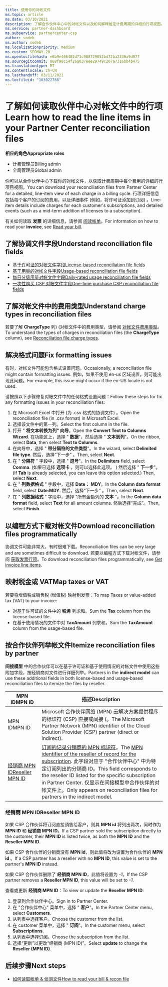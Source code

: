 ```yaml
---
title: 使用你的对帐文件
ms.topic: article
ms.date: 03/10/2021
description: 了解合作伙伴中心中的对帐文件以及如何解释给定计费周期的详细的行项视图。
ms.service: partner-dashboard
ms.subservice: partnercenter-csp
author: sodeb
ms.author: sodeb
ms.localizationpriority: medium
ms.custom: SEOMAY.20
ms.openlocfilehash: e6b9e466402d71c988729052bd72ba2346a9d977
ms.sourcegitcommit: 868f90c54f26a037eee29749c207a7316bb4b475
ms.translationtype: MT
ms.contentlocale: zh-CN
ms.lasthandoff: 03/11/2021
ms.locfileid: "103022768"
---
```

# <a name="learn-how-to-read-the-line-items-in-your-partner-center-reconciliation-files"></a><span data-ttu-id="09016-103">了解如何读取伙伴中心对帐文件中的行项</span><span class="sxs-lookup"><span data-stu-id="09016-103">Learn how to read the line items in your Partner Center reconciliation files</span></span>

<span data-ttu-id="09016-104">**相应的角色**</span><span class="sxs-lookup"><span data-stu-id="09016-104">**Appropriate roles**</span></span>

- <span data-ttu-id="09016-105">计费管理员</span><span class="sxs-lookup"><span data-stu-id="09016-105">Billing admin</span></span>
- <span data-ttu-id="09016-106">全局管理员</span><span class="sxs-lookup"><span data-stu-id="09016-106">Global admin</span></span>

<span data-ttu-id="09016-107">你可以从合作伙伴中心下载你的对帐文件，以获取计费周期中每个费用的详细的行项目视图。</span><span class="sxs-lookup"><span data-stu-id="09016-107">You can download your reconciliation files from Partner Center for a detailed, line-item view of each charge in a billing cycle.</span></span> <span data-ttu-id="09016-108">行项详细信息包括每个客户的订阅的费用，以及详细事件 (例如，将许可证添加到订阅) 。</span><span class="sxs-lookup"><span data-stu-id="09016-108">Line-item details include charges for each customer's subscriptions, and detailed events (such as a mid-term addition of licenses to a subscription).</span></span>

<span data-ttu-id="09016-109">有关如何读取 **发票** 的详细信息，请参阅 [阅读帐单](read-your-bill.md)。</span><span class="sxs-lookup"><span data-stu-id="09016-109">For information on how to read your **invoice**, see [Read your bill](read-your-bill.md).</span></span>

## <a name="understand-reconciliation-file-fields"></a><span data-ttu-id="09016-110">了解协调文件字段</span><span class="sxs-lookup"><span data-stu-id="09016-110">Understand reconciliation file fields</span></span>

- [<span data-ttu-id="09016-111">基于许可证的对帐文件字段</span><span class="sxs-lookup"><span data-stu-id="09016-111">License-based reconciliation file fields</span></span>](license-based-recon-files.md)
- [<span data-ttu-id="09016-112">基于用量的对帐文件字段</span><span class="sxs-lookup"><span data-stu-id="09016-112">Usage-based reconciliation file fields</span></span>](usage-based-recon-files.md)
- [<span data-ttu-id="09016-113">每日分级用量对帐文件字段</span><span class="sxs-lookup"><span data-stu-id="09016-113">Daily-rated usage reconciliation file fields</span></span>](daily-rated-usage-recon-files.md)
- [<span data-ttu-id="09016-114">一次性购买 CSP 对帐文件字段</span><span class="sxs-lookup"><span data-stu-id="09016-114">One-time purchase CSP reconciliation file fields</span></span>](modern-invoice-reconciliation-file.md)

## <a name="understand-charge-types-in-reconciliation-files"></a><span data-ttu-id="09016-115">了解对帐文件中的费用类型</span><span class="sxs-lookup"><span data-stu-id="09016-115">Understand charge types in reconciliation files</span></span>

<span data-ttu-id="09016-116">若要了解 **ChargeType** 列)  (对帐文件中的费用类型，请参阅 [对帐文件费用类型](recon-file-charge-types.md)。</span><span class="sxs-lookup"><span data-stu-id="09016-116">To understand the types of charges in reconciliation files (the **ChargeType** column), see [Reconciliation file charge types](recon-file-charge-types.md).</span></span>

## <a name="fix-formatting-issues"></a><span data-ttu-id="09016-117">解决格式问题</span><span class="sxs-lookup"><span data-stu-id="09016-117">Fix formatting issues</span></span>

<span data-ttu-id="09016-118">有时，对帐文件可能包含格式设置问题。</span><span class="sxs-lookup"><span data-stu-id="09016-118">Occasionally, a reconciliation file might contain formatting issues.</span></span> <span data-ttu-id="09016-119">例如，如果不使用 en-us 区域设置，则可能出现此问题。</span><span class="sxs-lookup"><span data-stu-id="09016-119">For example, this issue might occur if the en-US locale is not used.</span></span>

<span data-ttu-id="09016-120">请按照以下步骤修复对帐文件中的任何格式设置问题：</span><span class="sxs-lookup"><span data-stu-id="09016-120">Follow these steps for fix any formatting issues in your reconciliation files:</span></span>

1. <span data-ttu-id="09016-121">在 Microsoft Excel 中打开 (为 .csv 格式的协调文件) 。</span><span class="sxs-lookup"><span data-stu-id="09016-121">Open the reconciliation file (in .csv format) in Microsoft Excel.</span></span>
2. <span data-ttu-id="09016-122">选择该文件中的第一列。</span><span class="sxs-lookup"><span data-stu-id="09016-122">Select the first column in the file.</span></span>
3. <span data-ttu-id="09016-123">打开 " **将文本转换为列" 向导**。</span><span class="sxs-lookup"><span data-stu-id="09016-123">Open the **Convert Text to Columns Wizard**.</span></span> <span data-ttu-id="09016-124">在功能区上，选择 " **数据**"，然后选择 " **文本到列**"。</span><span class="sxs-lookup"><span data-stu-id="09016-124">On the ribbon, select **Data**, then select **Text to Columns**.</span></span>
4. <span data-ttu-id="09016-125">在向导中，选择 " **带分隔符的文件类型**"。</span><span class="sxs-lookup"><span data-stu-id="09016-125">In the wizard, select **Delimited file type**.</span></span> <span data-ttu-id="09016-126">然后，选择“下一步”  。</span><span class="sxs-lookup"><span data-stu-id="09016-126">Then, select **Next**.</span></span>
5. <span data-ttu-id="09016-127">在 " **分隔符** " 字段中，选择 " **逗号**"。</span><span class="sxs-lookup"><span data-stu-id="09016-127">In the **Delimiters** field, select **Comma**.</span></span> <span data-ttu-id="09016-128"> (如果已选择 **选项卡** ，则可以选择此选项。 ) 然后选择 " **下一步**"。</span><span class="sxs-lookup"><span data-stu-id="09016-128">(If **Tab** is already selected, you can leave this option selected.) Then, select **Next**.</span></span>
6. <span data-ttu-id="09016-129">在 " **列数据格式** " 字段中，选择 **Date： MDY**。</span><span class="sxs-lookup"><span data-stu-id="09016-129">In the **Column data format** field, select **Date:MDY**.</span></span> <span data-ttu-id="09016-130">然后，选择“下一步”  。</span><span class="sxs-lookup"><span data-stu-id="09016-130">Then, select **Next**.</span></span>
7. <span data-ttu-id="09016-131">在 " **列数据格式** " 字段中，选择 "所有金额列的 **文本** "。</span><span class="sxs-lookup"><span data-stu-id="09016-131">In the **Column data format** field, select **Text** for all amount columns.</span></span> <span data-ttu-id="09016-132">然后选择“完成”。</span><span class="sxs-lookup"><span data-stu-id="09016-132">Then, select **Finish**.</span></span>

## <a name="download-reconciliation-files-programmatically"></a><span data-ttu-id="09016-133">以编程方式下载对帐文件</span><span class="sxs-lookup"><span data-stu-id="09016-133">Download reconciliation files programmatically</span></span>

<span data-ttu-id="09016-134">协调文件可能非常大，有时很难下载。</span><span class="sxs-lookup"><span data-stu-id="09016-134">Reconciliation files can be very large and are sometimes difficult to download.</span></span> <span data-ttu-id="09016-135">若要以编程方式下载对帐文件，请参阅 [获取发票行项](/partner-center/develop/get-invoiceline-items)。</span><span class="sxs-lookup"><span data-stu-id="09016-135">To download reconciliation files programmatically, see [Get invoice line items](/partner-center/develop/get-invoiceline-items).</span></span>

## <a name="map-taxes-or-vat"></a><span data-ttu-id="09016-136">映射税金或 VAT</span><span class="sxs-lookup"><span data-stu-id="09016-136">Map taxes or VAT</span></span>

<span data-ttu-id="09016-137">若要将增值税或销售税 (增值税) 映射到发票：</span><span class="sxs-lookup"><span data-stu-id="09016-137">To map Taxes or value-added tax (VAT) to your invoice:</span></span>

- <span data-ttu-id="09016-138">对基于许可证的文件中的 **税务** 列求和。</span><span class="sxs-lookup"><span data-stu-id="09016-138">Sum the **Tax** column from the license-based file.</span></span>
- <span data-ttu-id="09016-139">在基于使用情况的文件中对 **TaxAmount** 列求和。</span><span class="sxs-lookup"><span data-stu-id="09016-139">Sum the **TaxAmount** column from the usage-based file.</span></span>

## <a name="itemize-reconciliation-files-by-partner"></a><span data-ttu-id="09016-140">按合作伙伴列举帐文件</span><span class="sxs-lookup"><span data-stu-id="09016-140">Itemize reconciliation files by partner</span></span>

<span data-ttu-id="09016-141">**间接模型** 中的合作伙伴可以在基于许可证和基于使用情况的对帐文件中使用这些附加字段，按经销商对文件进行详细列举。</span><span class="sxs-lookup"><span data-stu-id="09016-141">Partners in the **indirect model** can use these additional fields in both license-based and usage-based reconciliation files to itemize the files by reseller.</span></span>

| <span data-ttu-id="09016-142">MPN ID</span><span class="sxs-lookup"><span data-stu-id="09016-142">MPN ID</span></span> | <span data-ttu-id="09016-143">描述</span><span class="sxs-lookup"><span data-stu-id="09016-143">Description</span></span> |
| ------ | ----------- |
| <span data-ttu-id="09016-144">MPN ID</span><span class="sxs-lookup"><span data-stu-id="09016-144">MPN ID</span></span> | <span data-ttu-id="09016-145">Microsoft 合作伙伴网络 (MPN) 云解决方案提供程序的标识符 (CSP) 直接或间接 (。</span><span class="sxs-lookup"><span data-stu-id="09016-145">The Microsoft Partner Network (MPN) identifier of the Cloud Solution Provider (CSP) partner (direct or indirect).</span></span> |
| [<span data-ttu-id="09016-146">经销商 MPN ID</span><span class="sxs-lookup"><span data-stu-id="09016-146">Reseller MPN ID</span></span>](#reseller-mpn-id) | <span data-ttu-id="09016-147">[订阅的记录分销商的 MPN 标识符](#reseller-mpn-id)。</span><span class="sxs-lookup"><span data-stu-id="09016-147">The [MPN identifier of the reseller of record for the subscription](#reseller-mpn-id).</span></span> <span data-ttu-id="09016-148">此字段对应于 "合作伙伴中心" 中为特定订阅列出的分销商 ID。</span><span class="sxs-lookup"><span data-stu-id="09016-148">This field corresponds to the reseller ID listed for the specific subscription in Partner Center.</span></span> <span data-ttu-id="09016-149">仅显示在间接模型中合作伙伴的对帐文件上。</span><span class="sxs-lookup"><span data-stu-id="09016-149">Only appears on reconciliation files for partners in the indirect model.</span></span> |

### <a name="reseller-mpn-id"></a><span data-ttu-id="09016-150">经销商 MPN ID</span><span class="sxs-lookup"><span data-stu-id="09016-150">Reseller MPN ID</span></span>

<span data-ttu-id="09016-151">如果 CSP 合作伙伴将订阅直接销售给客户，则其 **MPN id** 将列出两次，同时作为 **MPN ID** 和 **经销商 MPN ID**。</span><span class="sxs-lookup"><span data-stu-id="09016-151">If a CSP partner sold the subscription directly to the customer, their **MPN ID** is listed twice, as both the **MPN ID** and the **Reseller MPN ID**.</span></span>

<span data-ttu-id="09016-152">如果 CSP 合作伙伴的分销商没有 **MPN id**，则此值将改为设置为合作伙伴的 **MPN id** 。</span><span class="sxs-lookup"><span data-stu-id="09016-152">If a CSP partner has a reseller with no **MPN ID**, this value is set to the partner's **MPN ID** instead.</span></span>

<span data-ttu-id="09016-153">如果 CSP 合作伙伴删除了 **经销商 MPN ID**，此值将设置为 *-1*。</span><span class="sxs-lookup"><span data-stu-id="09016-153">If the CSP partner removes a **Reseller MPN ID**, this value will be set to *-1*.</span></span>

<span data-ttu-id="09016-154">查看或更新 **经销商 MPN ID**：</span><span class="sxs-lookup"><span data-stu-id="09016-154">To view or update the **Reseller MPN ID**:</span></span>

1. <span data-ttu-id="09016-155">登录到合作伙伴中心。</span><span class="sxs-lookup"><span data-stu-id="09016-155">Sign in to Partner Center.</span></span>
2. <span data-ttu-id="09016-156">在 "合作伙伴中心" 菜单中，选择 " **客户**"。</span><span class="sxs-lookup"><span data-stu-id="09016-156">In the Partner Center menu, select **Customers**.</span></span>
3. <span data-ttu-id="09016-157">从列表中选择客户。</span><span class="sxs-lookup"><span data-stu-id="09016-157">Choose the customer from the list.</span></span>
4. <span data-ttu-id="09016-158">在 customer 菜单中，选择 " **订阅**"。</span><span class="sxs-lookup"><span data-stu-id="09016-158">In the customer menu, select **Subscriptions**.</span></span>
5. <span data-ttu-id="09016-159">从列表中选择订阅。</span><span class="sxs-lookup"><span data-stu-id="09016-159">Choose the subscription from the list.</span></span>
6. <span data-ttu-id="09016-160">选择“更新”以更改“经销商 (MPN ID)”。</span><span class="sxs-lookup"><span data-stu-id="09016-160">Select **update** to change the **Reseller (MPN ID)**.</span></span>

## <a name="next-steps"></a><span data-ttu-id="09016-161">后续步骤</span><span class="sxs-lookup"><span data-stu-id="09016-161">Next steps</span></span>

- [<span data-ttu-id="09016-162">如何读取帐单 & 侦测文件</span><span class="sxs-lookup"><span data-stu-id="09016-162">How to read your bill & recon file</span></span>](read-your-bill.md) 